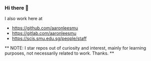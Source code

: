 ### Hi there 👋

I also work here at

   - https://github.com/aaronleesmu
   - https://gitlab.com/aaronleesmu
   - https://scis.smu.edu.sg/people/staff

** NOTE: I star repos out of curiosity and interest, mainly for learning purposes, not necessarily related to work. Thanks. **


<!--
**aaronlks/aaronlks** is a ✨ _special_ ✨ repository because its `README.md` (this file) appears on your GitHub profile.

Here are some ideas to get you started:

- 🔭 I’m currently working on ...
- 🌱 I’m currently learning ...
- 👯 I’m looking to collaborate on ...
- 🤔 I’m looking for help with ...
- 💬 Ask me about ...
- 📫 How to reach me: ...
- 😄 Pronouns: ...
- ⚡ Fun fact: ...
-->

